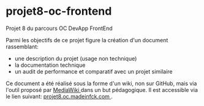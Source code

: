 # projet8-oc-frontend
Projet 8 du parcours OC DevApp FrontEnd

Parmi les objectifs de ce projet figure la création d'un document rassemblant:
- une description du projet (usage non technique)
- la documentation technique
- un audit de performance et comparatif avec un projet similaire

Ce document a été réalisé sous la forme d'un wiki, non sur GitHub, mais via l'outil proposé par [ MediaWiki ](https://mediawiki.org) dans un but pédagogique.
Il est accessible via le lien suivant: [ projet8.oc.madeinfck.com ](https://projet8.oc.madeinfck.com).
